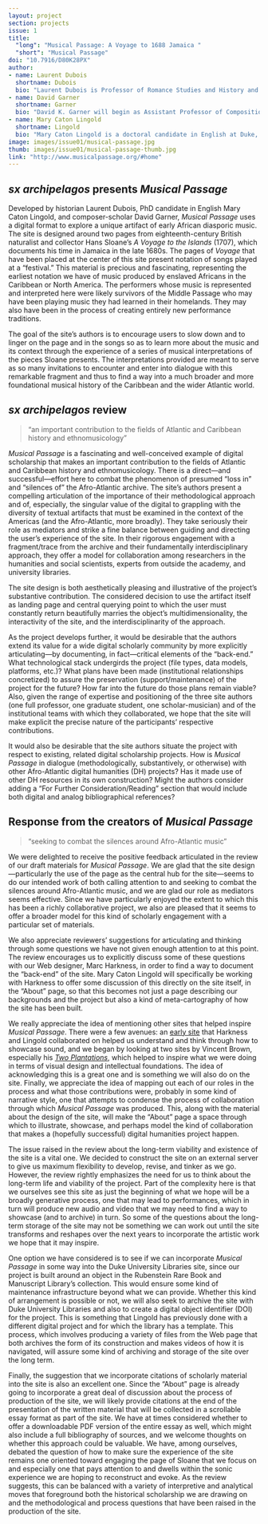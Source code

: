 ```yaml
---
layout: project
section: projects
issue: 1
title: 
  "long": "Musical Passage: A Voyage to 1688 Jamaica "
  "short": "Musical Passage"
doi: "10.7916/D80K28PX"
author:
- name: Laurent Dubois
  shortname: Dubois
  bio: "Laurent Dubois is Professor of Romance Studies and History and the Faculty Director of the [Forum for Scholars & Publics](https://fsp.trinity.duke.edu/) at Duke University. He is the author of six books, including Avengers of the New World: The Story of the Haitian Revolution (2004), Haiti: The Aftershocks of History (2012) and most recently [The Banjo: America’s African Instrument](http://www.hup.harvard.edu/catalog.php?isbn=9780674047846). In 2016-2017 he will be a Fellow at the National Humanities Center."
- name: David Garner
  shortname: Garner
  bio: "David K. Garner will begin as Assistant Professor of Composition and Theory at the University of South Carolina in fall 2016. He is a composer whose works often draw on other music as a point of departure, from Beethoven to bluegrass. Awards include a Charles Ives Scholarship from the American Academy of Arts & Letters, an ASCAP Young Composer Award, and first prizes in the OSSIA, Red Note, and NACUSA competitions."
- name: Mary Caton Lingold
  shortname: Lingold
  bio: "Mary Caton Lingold is a doctoral candidate in English at Duke, where she is completing a dissertation on early Afro-Atlantic literature and music. She is co-editor of the web collection [Provoke!: Digital Sound Studies](http://soundboxproject.com/), and a book by the same name and under contract at Duke UP. Her article on music in Caribbean travel narratives is forthcoming in *Early American Literature.* She also directs the [Sonic Dictionary](http://sonicdictionary.fhi.duke.edu/), a crowdsourced database of audio recordings."
image: images/issue01/musical-passage.jpg
thumb: images/issue01/musical-passage-thumb.jpg
link: "http://www.musicalpassage.org/#home"
---
```



## *sx archipelagos* presents *Musical Passage*


Developed by historian Laurent Dubois, PhD candidate in English Mary
Caton Lingold, and composer-scholar David Garner, *Musical Passage* uses
a digital format to explore a unique artifact of early African diasporic
music. The site is designed around two pages from eighteenth-century
British naturalist and collector Hans Sloane’s *A Voyage to the Islands*
(1707), which documents his time in Jamaica in the late 1680s. The pages
of *Voyage* that have been placed at the center of this site present
notation of songs played at a “festival.” This material is precious and
fascinating, representing the earliest notation we have of music
produced by enslaved Africans in the Caribbean or North America. The
performers whose music is represented and interpreted here were likely
survivors of the Middle Passage who may have been playing music they had
learned in their homelands. They may also have been in the process of
creating entirely new performance traditions.

The goal of the site’s authors is to encourage users to slow down and to
linger on the page and in the songs so as to learn more about the music
and its context through the experience of a series of musical
interpretations of the pieces Sloane presents. The interpretations
provided are meant to serve as so many invitations to encounter and
enter into dialogue with this remarkable fragment and thus to find a way
into a much broader and more foundational musical history of the
Caribbean and the wider Atlantic world.


## *sx archipelagos* review

> “an important contribution to the fields of Atlantic and Caribbean
history and ethnomusicology”

*Musical Passage* is a fascinating and well-conceived example of digital
scholarship that makes an important contribution to the fields of
Atlantic and Caribbean history and ethnomusicology. There is a
direct—and successful—effort here to combat the phenomenon of presumed
“loss in” and “silences of” the Afro-Atlantic archive. The site’s
authors present a compelling articulation of the importance of their
methodological approach and of, especially, the singular value of the
digital to grappling with the diversity of textual artifacts that must
be examined in the context of the Americas (and the Afro-Atlantic, more
broadly). They take seriously their role as mediators and strike a fine
balance between guiding and directing the user’s experience of the site.
In their rigorous engagement with a fragment/trace from the archive and
their fundamentally interdisciplinary approach, they offer a model for
collaboration among researchers in the humanities and social scientists,
experts from outside the academy, and university libraries.

The site design is both aesthetically pleasing and illustrative of the
project’s substantive contribution. The considered decision to use the
artifact itself as landing page and central querying point to which the
user must constantly return beautifully marries the object’s
multidimensionality, the interactivity of the site, and the
interdisciplinarity of the approach.

As the project develops further, it would be desirable that the authors
extend its value for a wide digital scholarly community by more
explicitly articulating—by documenting, in fact—critical elements of the
“back-end.” What technological stack undergirds the project (file types,
data models, platforms, etc.)? What plans have been made (institutional
relationships concretized) to assure the preservation
(support/maintenance) of the project for the future? How far into the
future do those plans remain viable? Also, given the range of expertise
and positioning of the three site authors (one full professor, one
graduate student, one scholar-musician) and of the institutional teams
with which they collaborated, we hope that the site will make explicit
the precise nature of the participants’ respective contributions.

It would also be desirable that the site authors situate the project
with respect to existing, related digital scholarship projects. How is
*Musical Passage* in dialogue (methodologically, substantively, or
otherwise) with other Afro-Atlantic digital humanities (DH) projects?
Has it made use of other DH resources in its own construction? Might the
authors consider adding a “For Further Consideration/Reading” section
that would include both digital and analog bibliographical references?


## Response from the creators of *Musical Passage*

> “seeking to combat the silences around Afro-Atlantic music”

We were delighted to receive the positive feedback articulated in the
review of our draft materials for *Musical Passage*. We are glad that
the site design—particularly the use of the page as the central hub for
the site—seems to do our intended work of both calling attention to and
seeking to combat the silences around Afro-Atlantic music, and we are
glad our role as mediators seems effective. Since we have particularly
enjoyed the extent to which this has been a richly collaborative
project, we also are pleased that it seems to offer a broader model for
this kind of scholarly engagement with a particular set of materials.

We also appreciate reviewers’ suggestions for articulating and thinking
through some questions we have not given enough attention to at this
point. The review encourages us to explicitly discuss some of these
questions with our Web designer, Marc Harkness, in order to find a way
to document the “back-end” of the site. Mary Caton Lingold will
specifically be working with Harkness to offer some discussion of this
directly on the site itself, in the “About” page, so that this becomes
not just a page describing our backgrounds and the project but also a
kind of meta-cartography of how the site has been built.

We really appreciate the idea of mentioning other sites that helped
inspire *Musical Passage*. There were a few avenues: an [early
site](https://sites.duke.edu/banjology/) that Harkness and Lingold
collaborated on helped us understand and think through how to showcase
sound, and we began by looking at two sites by Vincent Brown, especially
his [*Two Plantations*](http://www.twoplantations.com/), which helped to
inspire what we were doing in terms of visual design and intellectual
foundations. The idea of acknowledging this is a great one and is
something we will also do on the site. Finally, we appreciate the idea
of mapping out each of our roles in the process and what those
contributions were, probably in some kind of narrative style, one that
attempts to condense the process of collaboration through which *Musical
Passage* was produced. This, along with the material about the design of
the site, will make the “About” page a space through which to
illustrate, showcase, and perhaps model the kind of collaboration that
makes a (hopefully successful) digital humanities project happen.

The issue raised in the review about the long-term viability and
existence of the site is a vital one. We decided to construct the site
on an external server to give us maximum flexibility to develop, revise,
and tinker as we go. However, the review rightly emphasizes the need for
us to think about the long-term life and viability of the project. Part
of the complexity here is that we ourselves see this site as just the
beginning of what we hope will be a broadly generative process, one that
may lead to performances, which in turn will produce new audio and video
that we may need to find a way to showcase (and to archive) in turn. So
some of the questions about the long-term storage of the site may not be
something we can work out until the site transforms and reshapes over
the next years to incorporate the artistic work we hope that it may
inspire.

One option we have considered is to see if we can incorporate *Musical
Passage* in some way into the Duke University Libraries site, since our
project is built around an object in the Rubenstein Rare Book and
Manuscript Library’s collection. This would ensure some kind of
maintenance infrastructure beyond what we can provide. Whether this kind
of arrangement is possible or not, we will also seek to archive the site
with Duke University Libraries and also to create a digital object
identifier (DOI) for the project. This is something that Lingold has
previously done with a different digital project and for which the
library has a template. This process, which involves producing a variety
of files from the Web page that both archives the form of its
construction and makes videos of how it is navigated, will assure some
kind of archiving and storage of the site over the long term.

Finally, the suggestion that we incorporate citations of scholarly
material into the site is also an excellent one. Since the “About” page
is already going to incorporate a great deal of discussion about the
process of production of the site, we will likely provide citations at
the end of the presentation of the written material that will be
collected in a scrollable essay format as part of the site. We have at
times considered whether to offer a downloadable PDF version of the
entire essay as well, which might also include a full bibliography of
sources, and we welcome thoughts on whether this approach could be
valuable. We have, among ourselves, debated the question of how to make
sure the experience of the site remains one oriented toward engaging the
page of Sloane that we focus on and especially one that pays attention
to and dwells within the sonic experience we are hoping to reconstruct
and evoke. As the review suggests, this can be balanced with a variety
of interpretive and analytical moves that foreground both the historical
scholarship we are drawing on and the methodological and process
questions that have been raised in the production of the site. 
